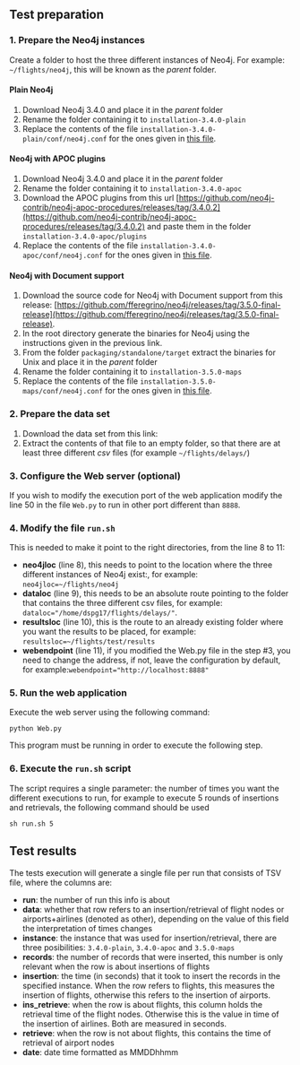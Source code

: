 ## Test preparation

### 1. Prepare the Neo4j instances

Create a folder to host the three different instances of Neo4j. For example: `~/flights/neo4j`, this will be known as the *parent* folder.

#### Plain Neo4j 

1. Download Neo4j 3.4.0 and place it in the *parent* folder
2. Rename the folder containing it to `installation-3.4.0-plain`
3. Replace the contents of the file `installation-3.4.0-plain/conf/neo4j.conf` for the ones given in [this file](https://github.com/fferegrino/n4j-test-setup/blob/master/conf-files/neo4j-plain.conf).

#### Neo4j with APOC plugins

1. Download Neo4j 3.4.0 and place it in the *parent* folder
2. Rename the folder containing it to `installation-3.4.0-apoc`
3. Download the APOC plugins from this url [https://github.com/neo4j-contrib/neo4j-apoc-procedures/releases/tag/3.4.0.2](https://github.com/neo4j-contrib/neo4j-apoc-procedures/releases/tag/3.4.0.2) and paste them in the folder `installation-3.4.0-apoc/plugins` 
4. Replace the contents of the file `installation-3.4.0-apoc/conf/neo4j.conf` for the ones given in [this file](https://github.com/fferegrino/n4j-test-setup/blob/master/conf-files/neo4j-apoc.conf).

#### Neo4j with Document support

1. Download the source code for Neo4j with Document support from this release: [https://github.com/fferegrino/neo4j/releases/tag/3.5.0-final-release](https://github.com/fferegrino/neo4j/releases/tag/3.5.0-final-release).
2. In the root directory generate the binaries for Neo4j using the instructions given in the previous link.
3. From the folder `packaging/standalone/target` extract the binaries for Unix and place it in the *parent* folder
4. Rename the folder containing it to `installation-3.5.0-maps`
5. Replace the contents of the file `installation-3.5.0-maps/conf/neo4j.conf` for the ones given in [this file](https://github.com/fferegrino/n4j-test-setup/blob/master/conf-files/neo4j-maps.conf).

### 2. Prepare the data set  

1. Download the data set from this link:
2. Extract the contents of that file to an empty folder, so that there are at least three different *csv* files (for example `~/flights/delays/`)

### 3. Configure the Web server (optional)

If you wish to modify the execution port of the web application modify the line 50 in the file `Web.py` to run in other port different than `8888`.

### 4. Modify the file `run.sh` 

This is needed to make it point to the right directories, from the line 8 to 11:

 - **neo4jloc** (line 8), this needs to point to the location where the three different instances of Neo4j exist:, for example: `neo4jloc=~/flights/neo4j`
 - **dataloc** (line 9), this needs to be an absolute route pointing to the folder that contains the three different csv files, for example: `dataloc="/home/dspg17/flights/delays/"`.
- **resultsloc** (line 10), this is the route to an already existing folder where you want the results to be placed, for example: `resultsloc=~/flights/test/results`
- **webendpoint** (line 11), if you modified the Web.py file in the step #3, you need to change the address, if not, leave the configuration by default, for example:`webendpoint="http://localhost:8888"`

### 5. Run the web application

Execute the web server using the following command: 

```
python Web.py
```

This program must be running in order to execute the following step.

### 6.  Execute the `run.sh` script

The script requires a single parameter: the number of times you want the different executions to run, for example to execute 5 rounds of insertions and retrievals, the following command should be used

```
sh run.sh 5
```

## Test results

The tests execution will generate a single file per run that consists of TSV file, where the columns are:
 - **run**: the number of run this info is about
 - **data**: whether that row refers to an insertion/retrieval of flight nodes or airports+airlines (denoted as other), depending on the value of this field the interpretation of times changes
 - **instance**: the instance that was used for insertion/retrieval, there are three posibilities: `3.4.0-plain`, `3.4.0-apoc` and `3.5.0-maps`
 - **records**: the number of records that were inserted, this number is only relevant when the row is about insertions of flights
 - **insertion**: the time (in seconds) that it took to insert the records in the specified instance. When the row refers to flights, this measures the insertion of flights, otherwise this refers to the insertion of airports.
 - **ins_retrieve**: when the row is about flights, this column holds the retrieval time of the flight nodes.  Otherwise this is the value in time of the insertion of airlines. Both are measured in seconds.
 - **retrieve**: when the row is not about flights, this contains the time of retrieval of airport nodes
 - **date**: date time formatted as MMDDhhmm
 
